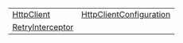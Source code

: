 |                                                                                                         |                                                                                                                       |
| ------------------------------------------------------------------------------------------------------- | --------------------------------------------------------------------------------------------------------------------- |
| [HttpClient](https://hamedfathi.gitbook.io/aurelia-2-doc-api/fetch-client/class/httpclient)             | [HttpClientConfiguration](https://hamedfathi.gitbook.io/aurelia-2-doc-api/fetch-client/class/httpclientconfiguration) |
| [RetryInterceptor](https://hamedfathi.gitbook.io/aurelia-2-doc-api/fetch-client/class/retryinterceptor) |                                                                                                                       |